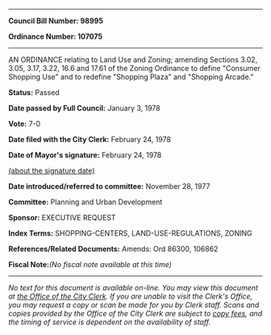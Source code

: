 

********

**Council Bill Number: 98995**
   
**Ordinance Number: 107075**
********

 AN ORDINANCE relating to Land Use and Zoning; amending Sections 3.02, 3.05, 3.17, 3.22, 16.6 and 17.61 of the Zoning Ordinance to define "Consumer Shopping Use" and to redefine "Shopping Plaza" and "Shopping Arcade."

**Status:** Passed
   
**Date passed by Full Council:** January 3, 1978
   
**Vote:** 7-0
   
**Date filed with the City Clerk:** February 24, 1978
   
**Date of Mayor's signature:** February 24, 1978
   
[(about the signature date)](/~public/approvaldate.htm)
   
   
   
**Date introduced/referred to committee:** November 28, 1977
   
**Committee:** Planning and Urban Development
   
**Sponsor:** EXECUTIVE REQUEST
   
   
**Index Terms:** SHOPPING-CENTERS, LAND-USE-REGULATIONS, ZONING

**References/Related Documents:** Amends: Ord 86300, 106862

**Fiscal Note:**_(No fiscal note available at this time)_
********

_No text for this document is available on-line. You may view this document at [the Office of the City Clerk](http://www.seattle.gov/leg/clerk/contactUs.htm). If you are unable to visit the Clerk's Office, you may request a copy or scan be made for you by Clerk staff. Scans and copies provided by the Office of the City Clerk are subject to [copy fees](http://clerk.seattle.gov/~public/clerkfees.htm), and the timing of service is dependent on the availability of staff._

